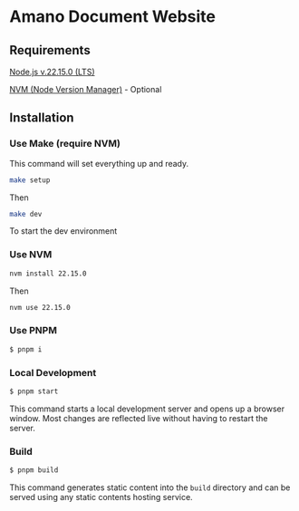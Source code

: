 # Amano Document Website

## Requirements

[Node.js v.22.15.0 (LTS)](https://nodejs.org/en)

[NVM (Node Version Manager)](https://nodejs.org/en/download) - Optional

## Installation
### Use Make (require NVM)
This command will set everything up and ready.
```bash
make setup
```

Then

```bash
make dev
```
To start the dev environment

### Use NVM

```bash
nvm install 22.15.0
```

Then

```bash
nvm use 22.15.0
```

### Use PNPM

```bash
$ pnpm i
```

### Local Development

```bash
$ pnpm start
```

This command starts a local development server and opens up a browser window. Most changes are reflected live without having to restart the server.

### Build

```bash
$ pnpm build
```

This command generates static content into the `build` directory and can be served using any static contents hosting service.
